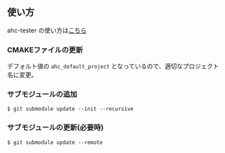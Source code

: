 ## 使い方

ahc-tester の使い方は[こちら](https://github.com/KKT89/ahc-tester/blob/main/README.md)

### CMAKEファイルの更新

デフォルト値の `ahc_default_project` となっているので、適切なプロジェクト名に変更。

### サブモジュールの追加
```
$ git submodule update --init --recursive
```

### サブモジュールの更新(必要時)
```
$ git submodule update --remote
```
